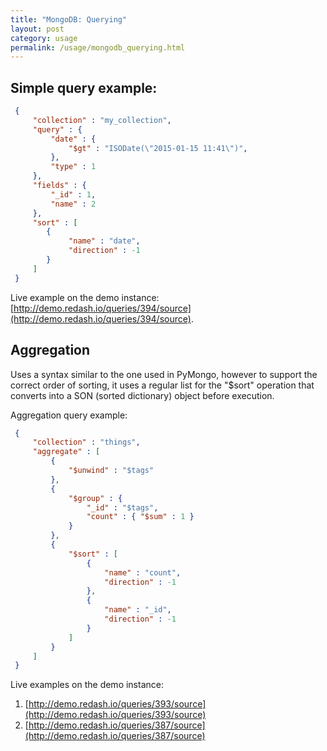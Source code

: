 ```yaml
---
title: "MongoDB: Querying"
layout: post
category: usage
permalink: /usage/mongodb_querying.html
---
```


## Simple query example:

```json
 {
     "collection" : "my_collection",
     "query" : {
         "date" : {
             "$gt" : "ISODate(\"2015-01-15 11:41\")",
         },
         "type" : 1
     },
     "fields" : {
         "_id" : 1,
         "name" : 2
     },
     "sort" : [
        {
             "name" : "date",
             "direction" : -1
        }
     ]
 }
```

Live example on the demo instance: [http://demo.redash.io/queries/394/source](http://demo.redash.io/queries/394/source).

## Aggregation

Uses a syntax similar to the one used in PyMongo, however to support the correct order of sorting, it uses a regular list for the "$sort" operation that converts into a SON (sorted dictionary) object before execution.

Aggregation query example:

```json
 {
     "collection" : "things",
     "aggregate" : [
         {
             "$unwind" : "$tags"
         },
         {
             "$group" : {
                 "_id" : "$tags",
                 "count" : { "$sum" : 1 }
             }
         },
         {
             "$sort" : [
                 {
                     "name" : "count",
                     "direction" : -1
                 },
                 {
                     "name" : "_id",
                     "direction" : -1
                 }
             ]
         }
     ]
 }
```

Live examples on the demo instance:

1. [http://demo.redash.io/queries/393/source](http://demo.redash.io/queries/393/source)
2. [http://demo.redash.io/queries/387/source](http://demo.redash.io/queries/387/source)

